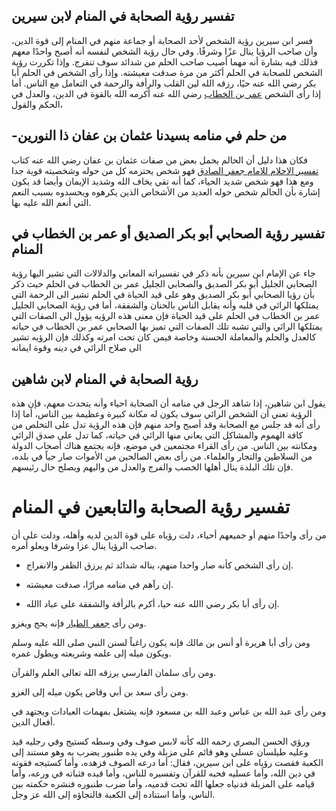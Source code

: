 

## تفسير رؤية الصحابة في المنام لابن سيرين

فسر ابن سيرين رؤية الشخص لأحد الصحابة أو جماعة منهم في المنام إلى قوة الدين، وأن صاحب الرؤيا ينال عزًا وشرفًا.
وفي حال رؤية الشخص لنفسه أنه أصبح واحدًا معهم فذلك فيه بشارة أنه مهما أصيب صاحب الحلم
من شدائد سوف تنفرج.
وإذا تكررت رؤية الشخص للصحابة في الحلم أكثر من مرة صدقت معيشته.
وإذا رأى الشخص في الحلم أبا بكر رضي الله عنه حيًا، رزقه الله لين القلب والرأفة والرحمة في التعامل مع الناس.
أما إذا رأى الشخص [عمر بن الخطاب](https://islamonline.net/archive/%D8%B9%D9%85%D8%B1-%D8%A8%D9%86-%D8%A7%D9%84%D8%AE%D8%B7%D8%A7%D8%A8-%D8%A7%D9%84%D9%81%D8%A7%D8%B1%D9%88%D9%82-%D8%A7%D9%84%D8%B9%D8%AF%D9%84/) رضي الله عنه أكرمه الله بالقوة في الدين، والعدل في الحكم والقول،

## -من حلم في منامه بسيدنا عثمان بن عفان ذا النورين

 فكان هذا دليل أن الحالم يحمل بعض من صفات عثمان بن عفان رضي الله عنه كتاب [تفسير الاحلام للامام جعفر الصادق](https://www.arabsdreams.com/%D8%AA%D9%81%D8%B3%D9%8A%D8%B1-%D8%A7%D9%84%D8%A7%D8%AD%D9%84%D8%A7%D9%85-%D9%84%D9%84%D8%A7%D9%85%D8%A7%D9%85-%D8%A7%D9%84%D8%B5%D8%A7%D8%AF%D9%82/) فهو شخص يحترمه كل من حوله وشخصيته قوية جدا ومع هذا فهو شخص شديد الحياء، كما أنه تقي يخاف الله وشديد الإيمان وأيضا قد يكون إشارة بأن الحالم شخص حوله العديد من الأشخاص الذين يكرهوه ويحسدوه بسبب النعم التي أنعم الله عليه بها.
## تفسير رؤية الصحابي أبو بكر الصديق أو عمر بن الخطاب في المنام

جاء عن الإمام ابن سيرين بأنه ذكر في تفسيراته المعاني والدلالات التي تشير اليها رؤية الصحابي الجليل أبو بكر الصديق والصحابي الجليل عمر بن الخطاب في الحلم حيث ذكر بأن رؤيا الصحابي أبو بكر الصديق وهو على قيد الحياة في الحلم تشير الى الرحمة التي يمتلكها الرائي في قلبه وأنه يقابل الناس بالحنان والشفقة، أما في رؤية الصحابي الجليل عمر بن الخطاب في الحلم على قيد الحياة فإن معنى هذه الرؤيه يؤول الى الصفات التي يمتلكها الرائي والتي تشبه تلك الصفات التي تميز بها الصحابي عمر بن الخطاب في حياته كالعدل والحلم والمعاملة الحسنة وخاصة فيمن كان تحت امرته وكذلك فإن الرؤيه تشير الى صلاح الرائي في دينه وقوة ايمانه

## رؤية الصحابة في المنام لابن شاهين

 يقول ابن شاهين، إذا شاهد الرجل في منامه أن الصحابة احياء وأنه يتحدث معهم، فإن هذه الرؤية تعني أن الشخص الرائي سوف يكون له مكانة كبيرة وعظيمة بين الناس، أما إذا رأى أنه قد جلس مع الصحابة وقد أصبح واحد منهم فإن هذه الرؤية تدل على التخلص من كافة الهموم والمشاكل التي يعاني منها الرائي في حياته، كما تدل على صدق الرائي ومكانته بين الناس.
من رأى القراء مجتمعين في موضع، فإنه يجتمع هناك أصحاب الدولة من السلاطين والتجار والعلماء.
من رأى بعض الصالحين من الأموات صار حياً في بلده، فإن تلك البلدة ينال أهلها الخصب والفرج والعدل من واليهم ويصلح حال رئيسهم.

# تفسير رؤية الصحابة والتابعين في المنام

 من رأى واحدًا منهم أو جميعهم أحياء، دلت رؤياه على قوة الدين لديه وأهله، ودلت على أن صاحب الرؤيا ينال عزا وشرفا ويعلو أمره.

- إن رأى الشخص كأنه صار واحدا منهم، يناله شدائد ثم يرزق الظفر والانفراج.

- إن رآهم في منامه مرارًا، صدقت معيشته.

- إن رأى أبا بكر رضي االله عنه حيا، أكرم بالرأفة والشفقة على عباد االله.

ومن رأى [جعفر الطيار](https://www.masrawy.com/islameyat/shakhsiat_hawl_rasul/details/2019/2/8/1510682/%D8%AC%D8%B9%D9%81%D8%B1-%D8%A7%D9%84%D8%B7%D9%8A%D8%A7%D8%B1-%D8%A3%D8%A8%D9%88-%D8%A7%D9%84%D9%85%D8%B3%D8%A7%D9%83%D9%8A%D9%86-%D8%A7%D9%84%D8%B0%D9%8A-%D9%8A%D8%B7%D9%8A%D8%B1-%D8%A8%D8%AC%D9%86%D8%A7%D8%AD%D9%8A%D9%86-%D9%85%D9%86-%D9%8A%D8%A7%D9%82%D9%88%D8%AA-%D9%81%D9%8A-%D8%A7%D9%84%D8%AC%D9%86%D8%A9) فإنه يحج ويغزو.

ومن رأى أبا هريرة أو أنس بن مالك فإنه يكون راغباً لسنن النبي صلى الله عليه وسلم ويكون ميله إلى علمه وشريعته ويطول عمره.

ومن رأى سلمان الفارسي يرزقه الله تعالى العلم والقرآن.

ومن رأى سعد بن أبي وقاص يكون ميله إلى الغزو.

ومن رأى عبد الله بن عباس وعبد الله بن مسعود فإنه يشتغل بمهمات العبادات ويجتهد في أفعال الدين.

ورؤي الحسن البصري رحمه الله كأنه لابس صوف وفي وسطه كستيج وفي رجليه قيد وعليه طيلسان عسلي وهو قائم على مزبلة وفي يده طنبور يضرب به وهو مستند إلى الكعبة فقصت رؤياه على ابن سيرين، فقال: أما درعه الصوف فزهده، وأما كستيجه فقوته في دين الله، وأما عسليه فحبه للقرآن وتفسيره للناس، وأما قيده فثباته في ورعه، وأما قيامه على المزبلة فدنياه جعلها الله تحت قدميه، وأما ضرب طنبوره فنشره حكمته بين الناس، وأما استناده إلى الكعبة فالتجاؤه إلى الله عز وجل.
